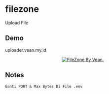 # filezone
Upload File

## Demo
uploader.vean.my.id

<p align="center">
<a href="//uploader.vean.my.id"><img alt="FileZone By Vean." src="https://ibb.co/HqydFpC"></img></a>
</p>


## Notes
`Ganti PORT & Max Bytes Di File .env`
